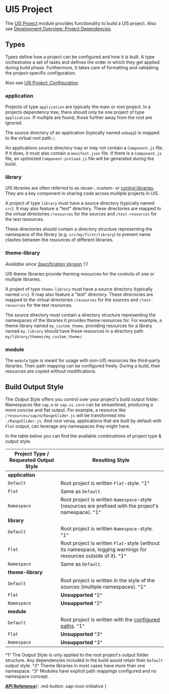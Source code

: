 # UI5 Project

The [UI5 Project](https://github.com/SAP/ui5-project) module provides functionality to build a UI5 project. Also see [Development Overview: Project Dependencies](./Overview.md#project-dependencies).

## Types
Types define how a project can be configured and how it is built. A type orchestrates a set of tasks and defines the order in which they get applied during build phase. Furthermore, it takes care of formatting and validating the project-specific configuration.

Also see [UI5 Project: Configuration](./Configuration.md#general-configuration)

### application
Projects of type `application` are typically the main or root project. In a projects dependency tree, there should only be one project of type `application`. If multiple are found, those further away from the root are ignored.

The source directory of an application (typically named `webapp`) is mapped to the virtual root path `/`.

An applications source directory may or may not contain a `Component.js` file. If it does, it must also contain a `manifest.json` file. If there is a `Component.js` file, an optimized `Component-preload.js` file will be generated during the build.

### library
UI5 libraries are often referred to as reuse-, custom- or [control libraries](https://github.com/SAP/openui5/blob/main/docs/controllibraries.md). They are a key component in sharing code across multiple projects in UI5.

A project of type `library` must have a source directory (typically named `src`). It may also feature a "test" directory. These directories are mapped to the virtual directories `/resources` for the sources and `/test-resources` for the test resources.

These directories should contain a directory structure representing the namespace of the library (e.g. `src/my/first/library`) to prevent name clashes between the resources of different libraries.

### theme-library
*Available since [Specification Version](./Configuration.md#specification-versions) 1.1*

UI5 theme libraries provide theming resources for the controls of one or multiple libraries.

A project of type `theme-library` must have a source directory (typically named `src`). It may also feature a "test" directory. These directories are mapped to the virtual directories `/resources` for the sources and `/test-resources` for the test resources.

The source directory must contain a directory structure representing the namespaces of the libraries it provides theme resources for. For example, a theme library named `my_custom_theme`, providing resources for a library named `my.library` should have these resources in a directory path `my/library/themes/my_custom_theme/`.

### module
The `module` type is meant for usage with non-UI5 resources like third-party libraries. Their path mapping can be configured freely. During a build, their resources are copied without modifications.


## Build Output Style

The _Output Style_ offers you control over your project's build output folder. Namespaces like `sap.m` or `sap.ui.core` can be streamlined, producing a more concise and flat output. For example, a resource like `/resources/sap/m/RangeSlider.js` will be transformed into `./RangeSlider.js`. And vice versa, applications that are built by default with `Flat` output, can leverage any namespaces they might have. 

In the table below you can find the available combinations of project type & output style.

| Project Type / Requested Output Style | Resulting Style |
|---|---|
| **application** | |
| `Default` | Root project is written `Flat`-style. ^1^ |
| `Flat` | Same as `Default`. |
| `Namespace` | Root project is written `Namespace`-style (resources are prefixed with the project's namespace). ^1^ |
| **library** | |
| `Default` | Root project is written `Namespace`-style. ^1^ |
| `Flat` | Root project is written `Flat`-style (without its namespace, logging warnings for resources outside of it). ^1^ |
| `Namespace` | Same as `Default`. |
| **theme-library** | |
| `Default` | Root project is written in the style of the sources (multiple namespaces). ^1^ |
| `Flat` | **Unsupported** ^2^ |
| `Namespace` | **Unsupported** ^2^ |
| **module** | |
| `Default` | Root project is written with the [configured paths](https://sap.github.io/ui5-tooling/stable/pages/Configuration/#available-path-mappings). ^1^ |
| `Flat` | **Unsupported** ^3^  |
| `Namespace` | **Unsupported**  ^3^ |

^1^ The Output Style is only applied to the root project's output folder structure. Any dependencies included in the build would retain their `Default` output style.
^2^ Theme libraries in most cases have more than one namespace.
^3^ Modules have explicit path mappings configured and no namespace concept.


[**API Reference**](https://sap.github.io/ui5-tooling/v3/api/@ui5_project_build_ProjectBuilder.html){: .md-button .sap-icon-initiative }
